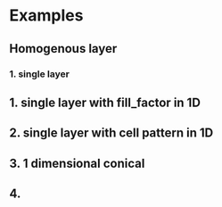 # Examples

## Homogenous layer

### 1. single layer

## 1. single layer with fill_factor in 1D

## 2. single layer with cell pattern in 1D

## 3. 1 dimensional conical 

## 4. 